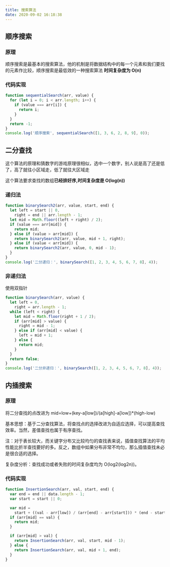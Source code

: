 ```yaml
---
title: 搜索算法
date: 2020-09-02 16:18:38
---
```


## 顺序搜索

### 原理

顺序搜索是最基本的搜索算法，他的机制是将数据结构中的每一个元素和我们要找的元素作比较，顺序搜索是最低效的一种搜索算法
**时间复杂度为 O(n)**

### 代码实现

```js
function sequentialSearch(arr, value) {
  for (let i = 0; i < arr.length; i++) {
    if (value === arr[i]) {
      return i;
    }
  }
  return -1;
}
console.log('顺序搜索', sequentialSearch([1, 3, 6, 2, 8, 9], 0));
```

## 二分查找

这个算法的原理和猜数字的游戏原理很相似，选中一个数字，别人说是高了还是低了，高了就往小区域走，低了就往大区域走

这个算法要求查找的数组**已经排好序,时间复杂度是 O(log(n))**

### 递归法

```js
function binarySearch2(arr, value, start, end) {
  let left = start || 0,
    right = end || arr.length - 1;
  let mid = Math.floor((left + right) / 2);
  if (value === arr[mid]) {
    return mid;
  } else if (value > arr[mid]) {
    return binarySearch2(arr, value, mid + 1, right);
  } else if (value < arr[mid]) {
    return binarySearch2(arr, value, 0, mid - 1);
  }
}
console.log('二分递归：', binarySearch([1, 2, 3, 4, 5, 6, 7, 8], 4));
```

### 非递归法

使用双指针

```js
function binarySearch(arr, value) {
  let left = 0,
    right = arr.length - 1;
  while (left < right) {
    let mid = Math.floor(right + 1 / 2);
    if (arr[mid] > value) {
      right = mid - 1;
    } else if (arr[mid] < value) {
      left = mid + 1;
    } else {
      return mid;
    }
  }
  return false;
}
console.log('二分非递归：', binarySearch([1, 2, 3, 4, 5, 6, 7, 8], 4));
```

## 内插搜索

### 原理

将二分查找的点改进为 mid=low+(key-a[low])/(a[high]-a[low])\*(high-low)

基本思想：基于二分查找算法，将查找点的选择改进为自适应选择，可以提高查找效率。当然，差值查找也属于有序查找。

注：对于表长较大，而关键字分布又比较均匀的查找表来说，插值查找算法的平均性能比折半查找要好的多。反之，数组中如果分布非常不均匀，那么插值查找未必是很合适的选择。

复杂度分析：查找成功或者失败的时间复杂度均为 O(log2(log2n))。

### 代码实现

```js
function InsertionSearch(arr, val, start, end) {
  var end = end || data.length - 1;
  var start = start || 0;

  var mid =
    start + ((val - arr[low]) / (arr[end] - arr[start])) * (end - start);
  if (arr[mid] == val) {
    return mid;
  }

  if (arr[mid] > val) {
    return InsertionSearch(arr, val, start, mid - 1);
  } else {
    return InsertionSearch(arr, val, mid + 1, end);
  }
}
```
